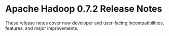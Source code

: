 # Apache Hadoop  0.7.2 Release Notes

These release notes cover new developer and user-facing incompatibilities, features, and major improvements.



